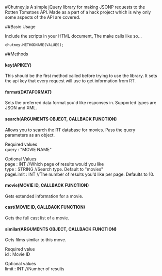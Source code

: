 #Chutney.js
A simple jQuery library for making JSONP requests to the Rotten Tomatoes API. Made as a part of a hack project which is why only some aspects of the API are covered.

##Basic Usage

Include the scripts in your HTML document, The make calls like so...

	chutney.METHODNAME(VALUES);

##Methods

#### key(APIKEY)

This should be the first method called before trying to use the library. It sets the api key that every request will use to get information from RT.

#### format(DATAFORMAT)

Sets the preferred data format you'd like responses in. Supported types are JSON and XML.

#### search(ARGUMENTS OBJECT, CALLBACK FUNCTION)

Allows you to search the RT database for movies. Pass the query parameters as an object.

Required values  
query : "MOVIE NAME"

Optional Values  
page : INT //Which page of results would you like  
type : STRING //Search type. Default to "movies"  
pageLimit : INT //The number of results you'd like per page. Defaults to 10.  

#### movie(MOVIE ID, CALLBACK FUNCTION)

Gets extended information for a movie.

#### cast(MOVIE ID, CALLBACK FUNCTION)

Gets the full cast list of a movie.

#### similar(ARGUMENTS OBJECT, CALLBACK FUNCTION)

Gets films similar to this move.

Required value  
id : Movie ID  

Optional values  
limit : INT //Number of results  
